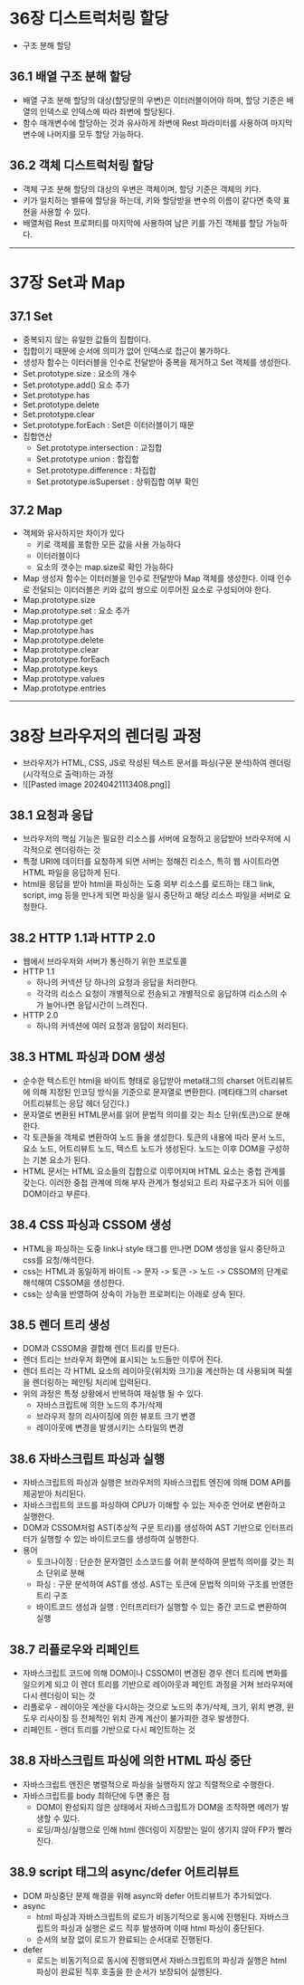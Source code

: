 # 36장 디스트럭처링 할당
- 구조 분해 할당
## 36.1 배열 구조 분해 할당
- 배열 구조 분해 할당의 대상(할당문의 우변)은 이터러블이어야 하며, 할당 기준은 배열의 인덱스로 인덱스에 따라 좌변에 할당된다.
- 함수 매개변수에 할당하는 것과 유사하게 좌변에 Rest 파라미터를 사용하여 마지막 변수에 나머지를 모두 할당 가능하다.
## 36.2 객체 디스트럭처링 할당
- 객체 구조 분해 할당의 대상의 우변은 객체이며, 할당 기준은 객체의 키다.
- 키가 일치하는 밸류에 할당을 하는데, 키와 할당받을 변수의 이름이 같다면 축약 표현을 사용할 수 있다.
- 배열처럼 Rest 프로퍼티를 마지막에 사용하여 남은 키를 가진 객체를 할당 가능하다.

___
# 37장 Set과 Map
## 37.1 Set
- 중복되지 않는 유일한 값들의 집합이다.
- 집합이기 때문에 순서에 의미가 없어 인덱스로 접근이 불가하다.
- 생성자 함수는 이터러블을 인수로 전달받아 중복을 제거하고 Set 객체를 생성한다.
- Set.prototype.size : 요소의 개수
- Set.prototype.add() 요소 추가
- Set.prototype.has
- Set.prototype.delete
- Set.prototype.clear
- Set.prototype.forEach     : Set은 이터러블이기 때문
- 집합연산
	- Set.prototype.intersection : 교집합
	- Set.prototype.union : 합집합
	- Set.prototype.difference : 차집합
	- Set.prototype.isSuperset : 상위집합 여부 확인
## 37.2 Map
- 객체와 유사하지만 차이가 있다
	- 키로 객체를 포함한 모든 값을 사용 가능하다
	- 이터러블이다
	- 요소의 갯수는 map.size로 확인 가능하다
- Map 생성자 함수는 이터러블을 인수로 전달받아 Map 객체를 생성한다. 이때 인수로 전달되는 이터러블은 키와 값의 쌍으로 이루어진 요소로 구성되어야 한다.
- Map.prototype.size
- Map.prototype.set : 요소 추가
- Map.prototype.get
- Map.prototype.has
- Map.prototype.delete
- Map.prototype.clear
- Map.prototype.forEach
- Map.prototype.keys
- Map.prototype.values
- Map.prototype.entries

___
#  38장 브라우저의 렌더링 과정
- 브라우저가 HTML, CSS, JS로 작성된 텍스트 문서를 파싱(구문 분석)하여 렌더링(시각적으로 출력)하는 과정
- ![[Pasted image 20240421113408.png]]
## 38.1 요청과 응답
- 브라우저의 핵심 기능은 필요한 리소스를 서버에 요청하고 응답받아 브라우저에 시각적으로 렌더링하는 것
- 특정 URI에 데이터를 요청하게 되면 서버는 정해진 리소스, 특히 웹 사이트라면 HTML 파일을 응답하게 된다.
- html을 응답을 받아 html을 파싱하는 도중 외부 리소스를 로드하는 태그 link, script, img 등을 만나게 되면 파싱을 일시 중단하고 해당 리소스 파일을 서버로 요청한다.
## 38.2 HTTP 1.1과 HTTP 2.0
- 웹에서 브라우저와 서버가 통신하기 위한 프로토콜
- HTTP 1.1
	- 하나의 커넥션 당  하나의 요청과 응답을 처리한다.
	- 각각의 리소스 요청이 개별적으로 전송되고 개별적으로 응답하여 리소스의 수가 늘어나면 응답시간이 느려진다.
- HTTP 2.0
	- 하나의 커넥션에 여러 요청과 응답이 처리된다.
## 38.3 HTML 파싱과 DOM 생성
- 순수한 텍스트인 html을 바이트 형태로 응답받아 meta태그의 charset 어트리뷰트에 의해 지정된 인코딩 방식을 기준으로 문자열로 변환한다. (메타태그의 charset 어트리뷰트는 응답 헤더 담긴다.)
- 문자열로 변환된 HTML문서를 읽어 문법적 의미를 갖는 최소 단위(토큰)으로 분해한다.
- 각 토큰들을 객체로 변환하여 노드 들을 생성한다. 토큰의 내용에 따라 문서 노드, 요소 노드, 어트리뷰트 노드, 텍스트 노드가 생성된다. 노드는 이후 DOM을 구성하는 기본 요소가 된다.
- HTML 문서는 HTML 요소들의 집합으로 이루어지며 HTML 요소는 중첩 관계를 갖는다. 이러한 중첩 관계에 의해 부자 관계가 형성되고 트리 자료구조가 되어 이를 DOM이라고 부른다.
## 38.4 CSS 파싱과 CSSOM 생성
- HTML을 파싱하는 도중 link나 style 태그를 만나면 DOM 생성을 일시 중단하고 css를 요청/해석한다.
- css는 HTML과 동일하게 바이트 -> 문자 -> 토큰 -> 노드 -> CSSOM의 단계로 해석해여 CSSOM을 생성한다.
- css는 상속을 반영하여 상속이 가능한 프로퍼티는 아래로 상속 된다.
## 38.5 렌더 트리 생성
- DOM과 CSSOM을 결합해 렌더 트리를 만든다.
- 렌더 트리는 브라우저 화면에 표시되는 노드들만 이루어 진다.
- 렌더 트리는  각 HTML 요소의 레이아웃(위치와 크기)을 계산하는 데 사용되며 픽셀을 렌더링하는 페인팅 처리에 입력된다.
- 위의 과정은 특정 상황에서 반복하여 재실행 될 수 있다.
	- 자바스크립트에 의한 노드의 추가/삭제
	- 브라우저 창의 리사이징에 의한 뷰포트 크기 변경
	- 레이아웃에 변경을 발생시키는 스타일의 변경
## 38.6 자바스크립트 파싱과 실행
- 자바스크립트의 파싱과 실행은 브라우저의 자바스크립트 엔진에 의해 DOM API를 제공받아 처리된다.
- 자바스크립트의 코드를 파싱하여 CPU가 이해할 수 있는 저수준 언어로 변환하고 실행한다.
- DOM과 CSSOM처럼 AST(추상적 구문 트리)를 생성하여 AST 기반으로 인터프리터가 실행할 수 있는 바이트코드를 생성하여 실행한다.
- 용어
	- 토크나이징 : 단순한 문자열인 소스코드를 어휘 분석하여 문법적 의미를 갖는 최소 단위로 분해
	- 파싱 : 구문 분석하여 AST를 생성. AST는 토큰에 문법적 의미와 구조를 반영한 트리 구조
	- 바이트코드 생성과 실행 : 인터프리터가 실행할 수 있는 중간 코드로 변환하여 실행
## 38.7 리플로우와 리페인트
- 자바스크립트 코드에 의해 DOM이나 CSSOM이 변경된 경우 렌더 트리에 변화를 일으키게 되고 이 렌더 트리를 기반으로 레이아웃과 페인트 과정을 거쳐 브라우저에 다시 렌더링이 되는 것
- 리플로우 - 레이아웃 계산을 다시하는 것으로 노드의 추가/삭제, 크기, 위치 변경, 윈도우 리사이징 등 전체적인 위치 관계 계산이 불가피한 경우 발생한다.
- 리페인트 - 렌더 트리를 기반으로 다시 페인트하는 것
## 38.8 자바스크립트 파싱에 의한 HTML 파싱 중단
- 자바스크립트 엔진은 병렬적으로 파싱을 실행하지 않고 직렬적으로 수행한다.
- 자바스크립트를 body 최하단에 두면 좋은 점
	- DOM이 완성되지 않은 상태에서 자바스크립트가 DOM을 조작하면 에러가 발생할 수 있다.
	- 로딩/파싱/실행으로 인해 html 렌더링이 지장받는 일이 생기지 않아 FP가 빨라진다.
## 38.9 script 태그의 async/defer 어트리뷰트
- DOM 파싱중단 문제 해결을 위해 async와 defer 어트리뷰트가 추가되었다.
- async
	- html 파싱과 자바스크립트의 로드가 비동기적으로 동시에 진행된다. 자바스크립트의 파싱과 실행은 로드 직후 발생하며 이때 html 파싱이 중단된다.
	- 순서의 보장 없이 로드가 완료되는 순서대로 진행된다.
- defer
	- 로드는 비동기적으로 동시에 진행되면서 자바스크립트의 파싱과 실행은 html 파싱이 완료된 직후 호출을 한 순서가 보장되어 실행된다.

